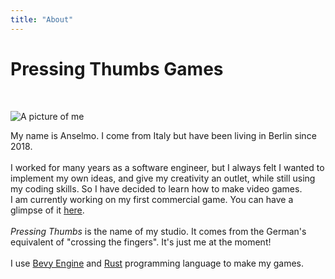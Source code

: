 ```yaml
---
title: "About"
---
```


# Pressing Thumbs Games

<br>

![A picture of me](./photo.png)

My name is Anselmo. I come from Italy but have been living in Berlin since 2018.
<br>
<br>
I worked for many years as a software engineer, but I always felt I wanted to implement my own ideas,
and give my creativity an outlet, while still using my coding skills. So I have decided to learn
how to make video games.
<br>
I am currently working on my first commercial game. You can have a glimpse of it [here](../newsletter).
<br>
<br>
_Pressing Thumbs_ is the name of my studio. It comes from the German's equivalent
of "crossing the fingers". It's just me at the moment!
<br>
<br>
I use [Bevy Engine](https://bevyengine.org) and [Rust](https://rust-lang.org) programming language to make my games.
